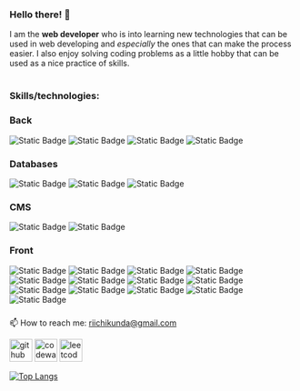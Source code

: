 ### Hello there! :duck:
I am the **web developer** who is into learning new technologies that can be used in web developing and *especially* the ones that can make the process easier. I also enjoy solving coding problems as a little hobby that can be used as a nice practice of skills.
#

### Skills/technologies:

### Back
<img alt="Static Badge" src="https://img.shields.io/badge/PHP-0769ad"> <img alt="Static Badge" src="https://img.shields.io/badge/SQL-turqoise"> <img alt="Static Badge" src="https://img.shields.io/badge/Laravel-f23a2f"> <img alt="Static Badge" src="https://img.shields.io/badge/Composer-0769ad">

### Databases
<img alt="Static Badge" src="https://img.shields.io/badge/MySQL-3e6e93"> <img alt="Static Badge" src="https://img.shields.io/badge/SQLite-044a64"> <img alt="Static Badge" src="https://img.shields.io/badge/Firebase-d1ab25">

### CMS
 <img alt="Static Badge" src="https://img.shields.io/badge/Open Cart-blue"> <img alt="Static Badge" src="https://img.shields.io/badge/Wordpress-hotpink">

### Front
<img alt="Static Badge" src="https://img.shields.io/badge/JavaScript-yellow"> <img alt="Static Badge" src="https://img.shields.io/badge/HTML-E34F26"> <img alt="Static Badge" src="https://img.shields.io/badge/CSS-1572B6"> <img alt="Static Badge" src="https://img.shields.io/badge/Figma-F24E1E"> <img alt="Static Badge" src="https://img.shields.io/badge/Bootstrap-7531f9"> <img alt="Static Badge" src="https://img.shields.io/badge/Sass/SCSS-bf4080"> <img alt="Static Badge" src="https://img.shields.io/badge/LESS-1d365d"> <img alt="Static Badge" src="https://img.shields.io/badge/TypeScript-3178c6"> <img alt="Static Badge" src="https://img.shields.io/badge/jQuery-0769ad"> <img alt="Static Badge" src="https://img.shields.io/badge/React-1572B6"> <img alt="Static Badge" src="https://img.shields.io/badge/Redux-764abc"> <img alt="Static Badge" src="https://img.shields.io/badge/Vue-green"> <img alt="Static Badge" src="https://img.shields.io/badge/Tailwind-hotpink">


###

📫 How to reach me: riichikunda@gmail.com


[<img src='https://cdn.jsdelivr.net/npm/simple-icons@3.0.1/icons/github.svg' alt='github' height='40'>](https://github.com/riichikun)  [<img src='https://cdn.jsdelivr.net/npm/simple-icons@3.0.1/icons/codewars.svg' alt='codewars' height='40'>](https://www.codewars.com/users/riichikun)  [<img src='https://cdn.jsdelivr.net/npm/simple-icons@3.0.1/icons/leetcode.svg' alt='leetcode' height='40'>](https://leetcode.com/riichikun/)  

[![Top Langs](https://github-readme-stats.vercel.app/api/top-langs/?username=riichikun)](https://github.com/anuraghazra/github-readme-stats)

